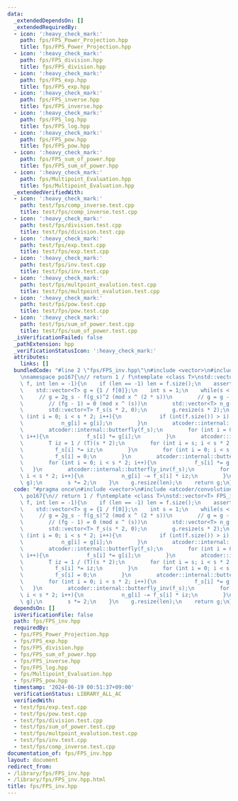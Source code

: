 ```yaml
---
data:
  _extendedDependsOn: []
  _extendedRequiredBy:
  - icon: ':heavy_check_mark:'
    path: fps/FPS_Power_Projection.hpp
    title: fps/FPS_Power_Projection.hpp
  - icon: ':heavy_check_mark:'
    path: fps/FPS_division.hpp
    title: fps/FPS_division.hpp
  - icon: ':heavy_check_mark:'
    path: fps/FPS_exp.hpp
    title: fps/FPS_exp.hpp
  - icon: ':heavy_check_mark:'
    path: fps/FPS_inverse.hpp
    title: fps/FPS_inverse.hpp
  - icon: ':heavy_check_mark:'
    path: fps/FPS_log.hpp
    title: fps/FPS_log.hpp
  - icon: ':heavy_check_mark:'
    path: fps/FPS_pow.hpp
    title: fps/FPS_pow.hpp
  - icon: ':heavy_check_mark:'
    path: fps/FPS_sum_of_power.hpp
    title: fps/FPS_sum_of_power.hpp
  - icon: ':heavy_check_mark:'
    path: fps/Multipoint_Evaluation.hpp
    title: fps/Multipoint_Evaluation.hpp
  _extendedVerifiedWith:
  - icon: ':heavy_check_mark:'
    path: test/fps/comp_inverse.test.cpp
    title: test/fps/comp_inverse.test.cpp
  - icon: ':heavy_check_mark:'
    path: test/fps/division.test.cpp
    title: test/fps/division.test.cpp
  - icon: ':heavy_check_mark:'
    path: test/fps/exp.test.cpp
    title: test/fps/exp.test.cpp
  - icon: ':heavy_check_mark:'
    path: test/fps/inv.test.cpp
    title: test/fps/inv.test.cpp
  - icon: ':heavy_check_mark:'
    path: test/fps/multpoint_evalution.test.cpp
    title: test/fps/multpoint_evalution.test.cpp
  - icon: ':heavy_check_mark:'
    path: test/fps/pow.test.cpp
    title: test/fps/pow.test.cpp
  - icon: ':heavy_check_mark:'
    path: test/fps/sum_of_power.test.cpp
    title: test/fps/sum_of_power.test.cpp
  _isVerificationFailed: false
  _pathExtension: hpp
  _verificationStatusIcon: ':heavy_check_mark:'
  attributes:
    links: []
  bundledCode: "#line 2 \"fps/FPS_inv.hpp\"\n#include <vector>\n#include <atcoder/convolution>\n\
    \nnamespace po167{\n// return 1 / f\ntemplate <class T>\nstd::vector<T> FPS_inv(std::vector<T>\
    \ f, int len = -1){\n    if (len == -1) len = f.size();\n    assert(f[0] != 0);\n\
    \    std::vector<T> g = {1 / f[0]};\n    int s = 1;\n    while(s < len){\n   \
    \     // g = 2g_s - f(g_s)^2 (mod x ^ (2 * s))\n        // g = g - (fg - 1)g\n\
    \        // (fg - 1) = 0 (mod x ^ (s))\n        std::vector<T> n_g(s * 2, 0);\n\
    \        std::vector<T> f_s(s * 2, 0);\n        g.resize(s * 2);\n        for\
    \ (int i = 0; i < s * 2; i++){\n            if (int(f.size()) > i) f_s[i] = f[i];\n\
    \            n_g[i] = g[i];\n        }\n        atcoder::internal::butterfly(g);\n\
    \        atcoder::internal::butterfly(f_s);\n        for (int i = 0; i < s * 2;\
    \ i++){\n            f_s[i] *= g[i];\n        }\n        atcoder::internal::butterfly_inv(f_s);\n\
    \        T iz = 1 / (T)(s * 2);\n        for (int i = s; i < s * 2; i++){\n  \
    \          f_s[i] *= iz;\n        }\n        for (int i = 0; i < s; i++){\n  \
    \          f_s[i] = 0;\n        }\n        atcoder::internal::butterfly(f_s);\n\
    \        for (int i = 0; i < s * 2; i++){\n            f_s[i] *= g[i];\n     \
    \   }\n        atcoder::internal::butterfly_inv(f_s);\n        for (int i = s;\
    \ i < s * 2; i++){\n            n_g[i] -= f_s[i] * iz;\n        }\n        std::swap(n_g,\
    \ g);\n        s *= 2;\n    }\n    g.resize(len);\n    return g;\n}\n}\n"
  code: "#pragma once\n#include <vector>\n#include <atcoder/convolution>\n\nnamespace\
    \ po167{\n// return 1 / f\ntemplate <class T>\nstd::vector<T> FPS_inv(std::vector<T>\
    \ f, int len = -1){\n    if (len == -1) len = f.size();\n    assert(f[0] != 0);\n\
    \    std::vector<T> g = {1 / f[0]};\n    int s = 1;\n    while(s < len){\n   \
    \     // g = 2g_s - f(g_s)^2 (mod x ^ (2 * s))\n        // g = g - (fg - 1)g\n\
    \        // (fg - 1) = 0 (mod x ^ (s))\n        std::vector<T> n_g(s * 2, 0);\n\
    \        std::vector<T> f_s(s * 2, 0);\n        g.resize(s * 2);\n        for\
    \ (int i = 0; i < s * 2; i++){\n            if (int(f.size()) > i) f_s[i] = f[i];\n\
    \            n_g[i] = g[i];\n        }\n        atcoder::internal::butterfly(g);\n\
    \        atcoder::internal::butterfly(f_s);\n        for (int i = 0; i < s * 2;\
    \ i++){\n            f_s[i] *= g[i];\n        }\n        atcoder::internal::butterfly_inv(f_s);\n\
    \        T iz = 1 / (T)(s * 2);\n        for (int i = s; i < s * 2; i++){\n  \
    \          f_s[i] *= iz;\n        }\n        for (int i = 0; i < s; i++){\n  \
    \          f_s[i] = 0;\n        }\n        atcoder::internal::butterfly(f_s);\n\
    \        for (int i = 0; i < s * 2; i++){\n            f_s[i] *= g[i];\n     \
    \   }\n        atcoder::internal::butterfly_inv(f_s);\n        for (int i = s;\
    \ i < s * 2; i++){\n            n_g[i] -= f_s[i] * iz;\n        }\n        std::swap(n_g,\
    \ g);\n        s *= 2;\n    }\n    g.resize(len);\n    return g;\n}\n}"
  dependsOn: []
  isVerificationFile: false
  path: fps/FPS_inv.hpp
  requiredBy:
  - fps/FPS_Power_Projection.hpp
  - fps/FPS_exp.hpp
  - fps/FPS_division.hpp
  - fps/FPS_sum_of_power.hpp
  - fps/FPS_inverse.hpp
  - fps/FPS_log.hpp
  - fps/Multipoint_Evaluation.hpp
  - fps/FPS_pow.hpp
  timestamp: '2024-06-19 00:51:37+09:00'
  verificationStatus: LIBRARY_ALL_AC
  verifiedWith:
  - test/fps/exp.test.cpp
  - test/fps/pow.test.cpp
  - test/fps/division.test.cpp
  - test/fps/sum_of_power.test.cpp
  - test/fps/multpoint_evalution.test.cpp
  - test/fps/inv.test.cpp
  - test/fps/comp_inverse.test.cpp
documentation_of: fps/FPS_inv.hpp
layout: document
redirect_from:
- /library/fps/FPS_inv.hpp
- /library/fps/FPS_inv.hpp.html
title: fps/FPS_inv.hpp
---
```

